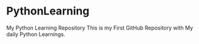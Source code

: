 # PythonLearning
My Python Learning Repository
This is my First GitHub Repository with My daily Python Learnings.

